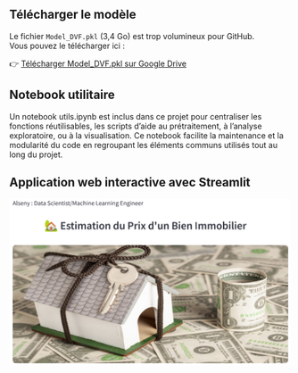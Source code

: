 ## Télécharger le modèle

Le fichier `Model_DVF.pkl` (3,4 Go) est trop volumineux pour GitHub.  
Vous pouvez le télécharger ici :

👉 [Télécharger Model_DVF.pkl sur Google Drive](https://drive.google.com/file/d/1Z79gZJ5R2NzWBHDiZLTxDfOsamm0nkkF/view?usp=drive_link)

## Notebook utilitaire
Un notebook utils.ipynb est inclus dans ce projet pour centraliser les fonctions réutilisables, les scripts d’aide au prétraitement, à l’analyse exploratoire, ou à la visualisation. Ce notebook facilite la maintenance et la modularité du code en regroupant les éléments communs utilisés tout au long du projet.

## Application web interactive avec Streamlit
[![Aperçu du PDF](images/AppDVF.png)](images/AppStreamlit.pdf)
